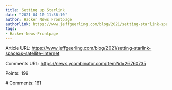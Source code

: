 ```yaml
---
title: Setting up Starlink
date: "2021-04-10 11:36:10"
author: Hacker News Frontpage
authorlink: https://www.jeffgeerling.com/blog/2021/setting-starlink-spacexs-satellite-internet
tags:
- Hacker-News-Frontpage
---
```


<p>Article URL: <a href="https://www.jeffgeerling.com/blog/2021/setting-starlink-spacexs-satellite-internet">https://www.jeffgeerling.com/blog/2021/setting-starlink-spacexs-satellite-internet</a></p>
<p>Comments URL: <a href="https://news.ycombinator.com/item?id=26760735">https://news.ycombinator.com/item?id=26760735</a></p>
<p>Points: 199</p>
<p># Comments: 161</p>
